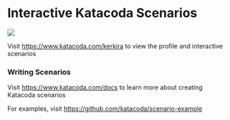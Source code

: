 # Interactive Katacoda Scenarios

[![](http://shields.katacoda.com/katacoda/kerkira/count.svg)](https://www.katacoda.com/kerkira "Get your profile on Katacoda.com")

Visit https://www.katacoda.com/kerkira to view the profile and interactive scenarios

### Writing Scenarios
Visit https://www.katacoda.com/docs to learn more about creating Katacoda scenarios

For examples, visit https://github.com/katacoda/scenario-example
